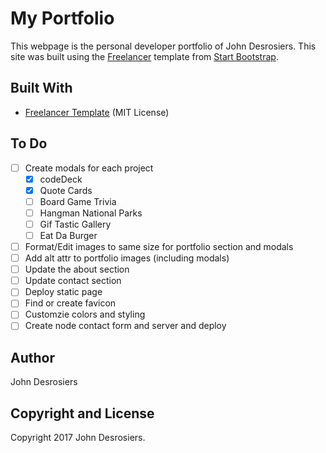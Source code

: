 # My Portfolio
This webpage is the personal developer portfolio of John Desrosiers. This site was built using the [Freelancer](https://startbootstrap.com/template-overviews/freelancer/) template from [Start Bootstrap](https://startbootstrap.com/).

## Built With
* [Freelancer Template](https://startbootstrap.com/template-overviews/freelancer/) (MIT License)

## To Do
- [ ] Create modals for each project
  - [x] codeDeck
  - [x] Quote Cards
  - [ ] Board Game Trivia
  - [ ] Hangman National Parks
  - [ ] Gif Tastic Gallery
  - [ ] Eat Da Burger
- [ ] Format/Edit images to same size for portfolio section and modals
- [ ] Add alt attr to portfolio images (including modals)
- [ ] Update the about section
- [ ] Update contact section
- [ ] Deploy static page
- [ ] Find or create favicon
- [ ] Customzie colors and styling
- [ ] Create node contact form and server and deploy

## Author
John Desrosiers

## Copyright and License
Copyright 2017 John Desrosiers.

